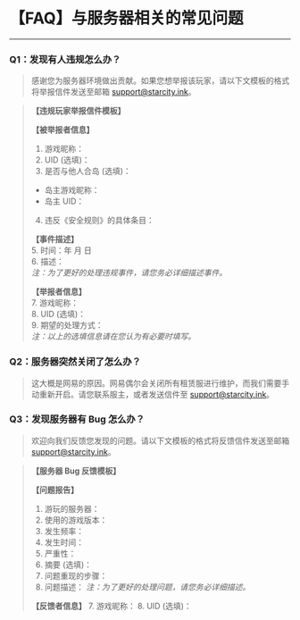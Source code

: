 # 【FAQ】与服务器相关的常见问题

---

### Q1：发现有人违规怎么办？
> 感谢您为服务器环境做出贡献。如果您想举报该玩家，请以下文模板的格式将举报信件发送至邮箱 [support@starcity.ink](mailto:support@starcity.ink)。

>**【违规玩家举报信件模板】**
>  
>**【被举报者信息】**  
>1. 游戏昵称：  
>2. UID (选填)：  
>3. 是否与他人合岛 (选填)：  
>   - 岛主游戏昵称：  
>   - 岛主 UID：  
>4. 违反《安全规则》的具体条目：  
>
>**【事件描述】**  
>5. 时间：年 月 日  
>6. 描述：  
   *注：为了更好的处理违规事件，请您务必详细描述事件。*  
>
>**【举报者信息】**  
>7. 游戏昵称：  
>8. UID (选填)：  
>9. 期望的处理方式：  
   *注：以上的选填信息请在您认为有必要时填写。*  


### Q2：服务器突然关闭了怎么办？
> 这大概是网易的原因。网易偶尔会关闭所有租赁服进行维护，而我们需要手动重新开启。请您联系服主，或者发送信件至 [support@starcity.ink](mailto:support@starcity.ink)。

### Q3：发现服务器有 Bug 怎么办？
> 欢迎向我们反馈您发现的问题。请以下文模板的格式将反馈信件发送至邮箱 [support@starcity.ink](mailto:support@starcity.ink)。

>**【服务器 Bug 反馈模板】**
>
>**【问题报告】**
>1. 游玩的服务器：
>2. 使用的游戏版本：
>3. 发生频率：
>4. 发生时间：
>5. 严重性：
>6. 摘要 (选填)：
>7. 问题重现的步骤：
>8. 问题描述：
   *注：为了更好的处理问题，请您务必详细描述。*
>
>**【反馈者信息】**
>7. 游戏昵称：
>8. UID (选填)：